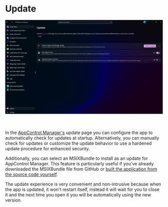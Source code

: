 # Update

<div align="center">

<img src="https://raw.githubusercontent.com/HotCakeX/.github/refs/heads/main/Pictures/PNG%20and%20JPG/AppControl%20Manager%20page%20screenshots/Update.png" alt="AppControl Manager Application's Update Page">

</div>

<br>

<br>

In the [AppControl Manager's](https://github.com/HotCakeX/Harden-Windows-Security/wiki/AppControl-Manager) update page you can configure the app to automatically check for updates at startup. Alternatively, you can manually check for updates or customize the update behavior to use a hardened update procedure for enhanced security.

Additionally, you can select an MSIXBundle to install as an update for AppControl Manager. This feature is particularly useful if you've already downloaded the MSIXBundle file from GitHub or [built the application from the source code yourself](https://github.com/HotCakeX/Harden-Windows-Security/wiki/AppControl-Manager#how-to-build-the-appcontrol-manager-locally).

The update experience is very convenient and non-intrusive because when the app is updated, it won't restart itself, instead it will wait for you to close it and the next time you open it you will be automatically using the new version.

<br>
